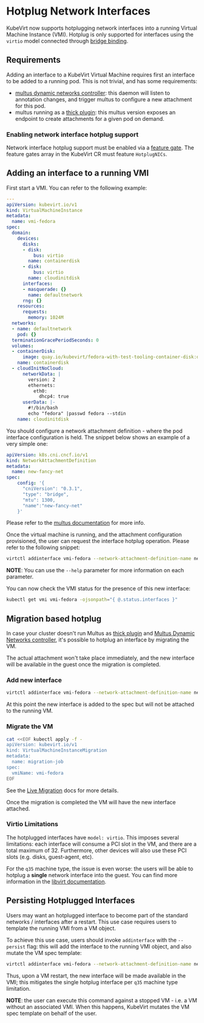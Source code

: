# Hotplug Network Interfaces
KubeVirt now supports hotplugging network interfaces into a running Virtual
Machine Instance (VMI). Hotplug is only supported for interfaces using the
`virtio` model connected through
[bridge binding](http://kubevirt.io/api-reference/main/definitions.html#_v1_interfacebridge).

## Requirements
Adding an interface to a KubeVirt Virtual Machine requires first an interface
to be added to a running pod. This is not trivial, and has some requirements:

- [multus dynamic networks controller](https://github.com/k8snetworkplumbingwg/multus-dynamic-networks-controller):
  this daemon will listen to annotation changes, and trigger multus to configure
  a new attachment for this pod.
- multus running as a [thick plugin](https://github.com/k8snetworkplumbingwg/multus-cni/blob/master/docs/thick-plugin.md):
  this multus version exposes an endpoint to create attachments for a given pod
  on demand.

### Enabling network interface hotplug support
Network interface hotplug support must be enabled via a
[feature gate](https://kubevirt.io/user-guide/operations/activating_feature_gates/#how-to-activate-a-feature-gate).
The feature gates array in the KubeVirt CR must feature `HotplugNICs`.

## Adding an interface to a running VMI
First start a VMI. You can refer to the following example:
```yaml
---
apiVersion: kubevirt.io/v1
kind: VirtualMachineInstance
metadata:
  name: vmi-fedora
spec:
  domain:
    devices:
      disks:
      - disk:
          bus: virtio
        name: containerdisk
      - disk:
          bus: virtio
        name: cloudinitdisk
      interfaces:
      - masquerade: {}
        name: defaultnetwork
      rng: {}
    resources:
      requests:
        memory: 1024M
  networks:
  - name: defaultnetwork
    pod: {}
  terminationGracePeriodSeconds: 0
  volumes:
  - containerDisk:
      image: quay.io/kubevirt/fedora-with-test-tooling-container-disk:devel
    name: containerdisk
  - cloudInitNoCloud:
      networkData: |
        version: 2
        ethernets:
          eth0:
            dhcp4: true
      userData: |-
        #!/bin/bash
        echo "fedora" |passwd fedora --stdin
    name: cloudinitdisk
```

You should configure a network attachment definition - where the pod interface
configuration is held. The snippet below shows an example of a very simple one:
```yaml
apiVersion: k8s.cni.cncf.io/v1
kind: NetworkAttachmentDefinition
metadata:
  name: new-fancy-net
spec:
    config: '{
      "cniVersion": "0.3.1",
      "type": "bridge",
      "mtu": 1300,
      "name":"new-fancy-net"
    }'
```

Please refer to the
[multus documentation](https://github.com/k8snetworkplumbingwg/multus-cni/blob/master/docs/how-to-use.md#create-network-attachment-definition)
for more info.

Once the virtual machine is running, and the attachment configuration
provisioned, the user can request the interface hotplug operation. Please refer
to the following snippet:
```bash
virtctl addinterface vmi-fedora --network-attachment-definition-name new-fancy-net --name dyniface1
```

**NOTE**: You can use the `--help` parameter for more information on each
parameter.

You can now check the VMI status for the presence of this new interface:
```bash
kubectl get vmi vmi-fedora -ojsonpath="{ @.status.interfaces }"
```

## Migration based hotplug
In case your cluster doesn't run Multus as [thick plugin](https://github.com/k8snetworkplumbingwg/multus-cni/blob/master/docs/thick-plugin.md) and [Multus Dynamic Networks controller](https://github.com/k8snetworkplumbingwg/multus-dynamic-networks-controller), it's possible to hotplug an interface by migrating the VM.

The actual attachment won't take place immediately, and the new interface will be available in the guest once the migration is completed.

### Add new interface
```bash
virtctl addinterface vmi-fedora --network-attachment-definition-name new-fancy-net --name dyniface1
```
At this point the new interface is added to the spec but will not be attached to the running VM. 

### Migrate the VM
```bash
cat <<EOF kubectl apply -f -
apiVersion: kubevirt.io/v1
kind: VirtualMachineInstanceMigration
metadata:
  name: migration-job
spec:
  vmiName: vmi-fedora
EOF
```
See the [Live Migration](./live_migration.md) docs for more details.

Once the migration is completed the VM will have the new interface attached.

### Virtio Limitations
The hotplugged interfaces have `model: virtio`. This imposes several
limitations: each interface will consume a PCI slot in the VM, and there are a
total maximum of 32. Furthermore, other devices will also use these PCI slots
(e.g. disks, guest-agent, etc).

For the `q35` machine type, the issue is even worse: the users will be able to
hotplug a **single** network interface into the guest. You can find more
information in the
[libvirt documentation](https://libvirt.org/pci-hotplug.html#q35-machine-type).

## Persisting Hotplugged Interfaces
Users may want an hotplugged interface to become part of the standard networks /
interfaces after a restart. This use case requires users to template the
running VMI from a VM object.

To achieve this use case, users should invoke `addinterface` with the
`--persist` flag: this will add the interface to the running VMI object, and
also mutate the VM spec template:

```bash
virtctl addinterface vmi-fedora --network-attachment-definition-name new-fancy-net --name dyniface1 --persist
```

Thus, upon a VM restart, the new interface will be made available in the VMI;
this mitigates the single hotplug interface per `q35` machine type limitation.

**NOTE**: the user can execute this command against a stopped VM - i.e. a VM
without an associated VMI. When this happens, KubeVirt mutates the VM spec
template on behalf of the user.


